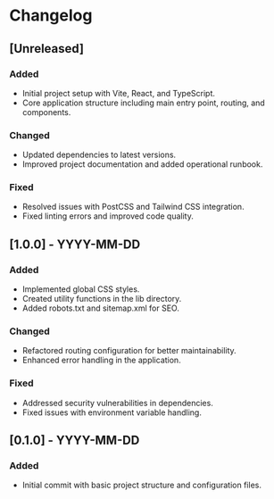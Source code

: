 # Changelog

## [Unreleased]
### Added
- Initial project setup with Vite, React, and TypeScript.
- Core application structure including main entry point, routing, and components.

### Changed
- Updated dependencies to latest versions.
- Improved project documentation and added operational runbook.

### Fixed
- Resolved issues with PostCSS and Tailwind CSS integration.
- Fixed linting errors and improved code quality.

## [1.0.0] - YYYY-MM-DD
### Added
- Implemented global CSS styles.
- Created utility functions in the lib directory.
- Added robots.txt and sitemap.xml for SEO.

### Changed
- Refactored routing configuration for better maintainability.
- Enhanced error handling in the application.

### Fixed
- Addressed security vulnerabilities in dependencies.
- Fixed issues with environment variable handling.

## [0.1.0] - YYYY-MM-DD
### Added
- Initial commit with basic project structure and configuration files.